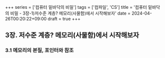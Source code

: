 +++
series = ['컴퓨터 밑바닥의 비밀']
tags = ['컴파일', 'CS']
title = '컴퓨터 밑바닥의 비밀 - 3장-1)저수준 계층? 메모리(사물함)에서 시작해보자'
date = 2024-04-26T00:20:22+09:00
draft = true
+++
## 3장. 저수준 계층? 메모리(사물함)에서 시작해보자

### 3.1 메모리의 본질, 포인터와 참조
    
